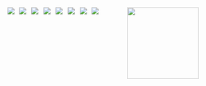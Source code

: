 ###


<img align='right' src="https://github-readme-stats.vercel.app/api?username=MythologyJH" height="165">

<p align="center">
<img src="https://img.shields.io/badge/flutter-ffffff?style=flat-square&logo=flutter&logoColor=blue"/></a> &nbsp
<img src="https://img.shields.io/badge/dart-ffffff?style=flat-square&logo=dart&logoColor=blue"/></a> &nbsp
<img src="https://img.shields.io/badge/python-ffffff?style=flat-square&logo=python&logoColor=blue"/></a> &nbsp
<img src="https://img.shields.io/badge/Node.js-ffffff?style=flat-square&logo=Node.js&logoColor=green"/></a> &nbsp
<img src="https://img.shields.io/badge/JavaScript-ffffff?style=flat-square&logo=JavaScript&logoColor=yellow"/></a> &nbsp
<img src="https://img.shields.io/badge/Amazon AWS-ffffff?style=flat-square&logo=Amazon AWS&logoColor=orange"/></a> &nbsp
<img src="https://img.shields.io/badge/Linux-ffffff?style=flat-square&logo=Linux&logoColor=black"/></a> &nbsp
<img src="https://img.shields.io/badge/Firebase-ffffff?style=flat-square&logo=Firebase&logoColor=orange"/></a>
</p>
